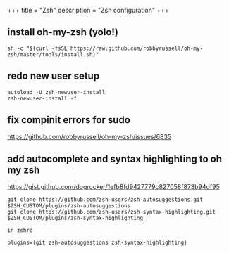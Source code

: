 +++
title = "Zsh"
description = "Zsh configuration"
+++

## install oh-my-zsh (yolo!)

```
sh -c "$(curl -fsSL https://raw.github.com/robbyrussell/oh-my-zsh/master/tools/install.sh)"
```

## redo new user setup
```
autoload -U zsh-newuser-install
zsh-newuser-install -f
```

## fix compinit errors for sudo 

https://github.com/robbyrussell/oh-my-zsh/issues/6835

## add autocomplete and syntax highlighting to oh my zsh

https://gist.github.com/dogrocker/1efb8fd9427779c827058f873b94df95

```
git clone https://github.com/zsh-users/zsh-autosuggestions.git $ZSH_CUSTOM/plugins/zsh-autosuggestions
git clone https://github.com/zsh-users/zsh-syntax-highlighting.git $ZSH_CUSTOM/plugins/zsh-syntax-highlighting

in zshrc

plugins=(git zsh-autosuggestions zsh-syntax-highlighting)
```
